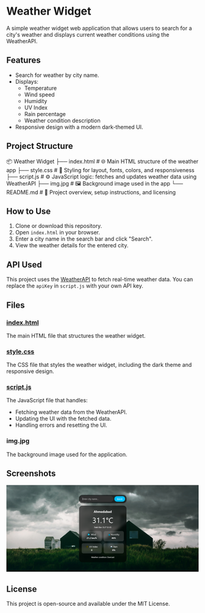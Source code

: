# Weather Widget

A simple weather widget web application that allows users to search for a city's weather and displays current weather conditions using the WeatherAPI.

## Features

- Search for weather by city name.
- Displays:
  - Temperature
  - Wind speed
  - Humidity
  - UV Index
  - Rain percentage
  - Weather condition description
- Responsive design with a modern dark-themed UI.

## Project Structure

📦 Weather Widget
├── index.html       # 🌐 Main HTML structure of the weather app
├── style.css        # 🎨 Styling for layout, fonts, colors, and responsiveness
├── script.js        # ⚙️ JavaScript logic: fetches and updates weather data using WeatherAPI
├── img.jpg          # 🖼️ Background image used in the app
└── README.md        # 📘 Project overview, setup instructions, and licensing

## How to Use

1. Clone or download this repository.
2. Open `index.html` in your browser.
3. Enter a city name in the search bar and click "Search".
4. View the weather details for the entered city.

## API Used

This project uses the [WeatherAPI](https://www.weatherapi.com/) to fetch real-time weather data. You can replace the `apiKey` in `script.js` with your own API key.

## Files

### [index.html](index.html)

The main HTML file that structures the weather widget.

### [style.css](style.css)

The CSS file that styles the weather widget, including the dark theme and responsive design.

### [script.js](script.js)

The JavaScript file that handles:
- Fetching weather data from the WeatherAPI.
- Updating the UI with the fetched data.
- Handling errors and resetting the UI.

### img.jpg

The background image used for the application.

## Screenshots

![Weather Widget Screenshot](image/website_img.png)

## License

This project is open-source and available under the MIT License.


